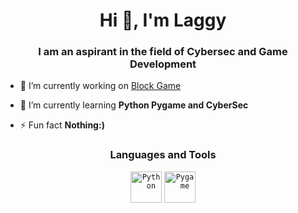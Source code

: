 <h1 align="center">Hi 👋, I'm Laggy</h1>
<h3 align="center">I am an aspirant in the field of Cybersec and Game Development</h3>


- 🔭 I’m currently working on [Block Game](https://github.com/laggy-boy/BlockGame)

- 🌱 I’m currently learning **Python Pygame and CyberSec**

- ⚡ Fun fact **Nothing:)**




<div align="center">

### Languages and Tools
  
</div>

<div align="center">
	<code><img width="50" src="https://user-images.githubusercontent.com/25181517/183423507-c056a6f9-1ba8-4312-a350-19bcbc5a8697.png" alt="Python" title="Python"/></code>
	<code><img width="50" src="https://github.com/marwin1991/profile-technology-icons/assets/76012086/cbaed680-d3a4-4693-9de6-23cdf5345928" alt="Pygame" title="Pygame"/></code>
</div>
